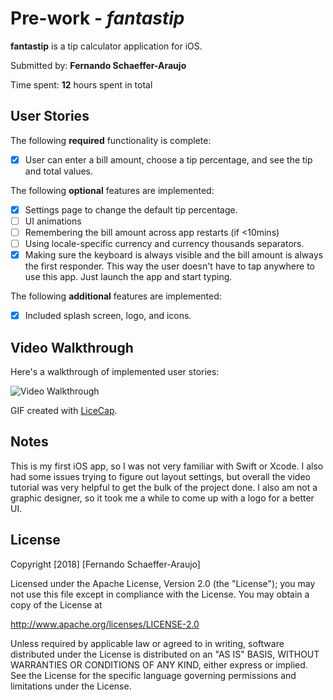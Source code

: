 # Pre-work - *fantastip*

**fantastip** is a tip calculator application for iOS.

Submitted by: **Fernando Schaeffer-Araujo**

Time spent: **12** hours spent in total

## User Stories

The following **required** functionality is complete:

* [X] User can enter a bill amount, choose a tip percentage, and see the tip and total values.

The following **optional** features are implemented:
* [X] Settings page to change the default tip percentage.
* [ ] UI animations
* [ ] Remembering the bill amount across app restarts (if <10mins)
* [ ] Using locale-specific currency and currency thousands separators.
* [X] Making sure the keyboard is always visible and the bill amount is always the first responder. This way the user doesn't have to tap anywhere to use this app. Just launch the app and start typing.

The following **additional** features are implemented:

- [X] Included splash screen, logo, and icons.

## Video Walkthrough

Here's a walkthrough of implemented user stories:

<img src='https://i.imgur.com/kZNiJAs.gif' title='Video Walkthrough' width='' alt='Video Walkthrough' />

GIF created with [LiceCap](http://www.cockos.com/licecap/).

## Notes

This is my first iOS app, so I was not very familiar with Swift or Xcode.
I also had some issues trying to figure out layout settings, but overall the video tutorial was very helpful to get the bulk of the project done. I also am not a graphic designer, so it took me a while to come up with a logo for a better UI.

## License

Copyright [2018] [Fernando Schaeffer-Araujo]

Licensed under the Apache License, Version 2.0 (the "License");
you may not use this file except in compliance with the License.
You may obtain a copy of the License at

http://www.apache.org/licenses/LICENSE-2.0

Unless required by applicable law or agreed to in writing, software
distributed under the License is distributed on an "AS IS" BASIS,
WITHOUT WARRANTIES OR CONDITIONS OF ANY KIND, either express or implied.
See the License for the specific language governing permissions and
limitations under the License.
